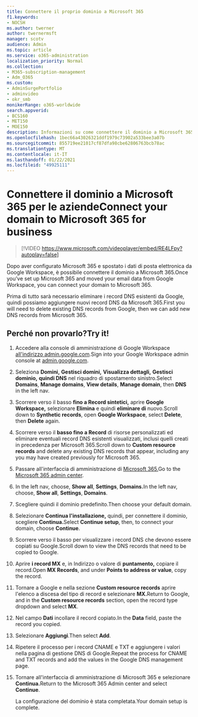 ```yaml
---
title: Connettere il proprio dominio a Microsoft 365
f1.keywords:
- NOCSH
ms.author: twerner
author: twernermsft
manager: scotv
audience: Admin
ms.topic: article
ms.service: o365-administration
localization_priority: Normal
ms.collection:
- M365-subscription-management
- Adm_O365
ms.custom:
- AdminSurgePortfolio
- adminvideo
- okr_smb
monikerRange: o365-worldwide
search.appverid:
- BCS160
- MET150
- MOE150
description: Informazioni su come connettere il dominio a Microsoft 365.
ms.openlocfilehash: 1bec66a43026321ddf1979c73902a533bee3a07b
ms.sourcegitcommit: 855719ee21017cf87dfa98cbe62806763bcb78ac
ms.translationtype: MT
ms.contentlocale: it-IT
ms.lasthandoff: 01/22/2021
ms.locfileid: "49925111"
---
```

# <a name="connect-your-domain-to-microsoft-365-for-business"></a><span data-ttu-id="bed4b-103">Connettere il dominio a Microsoft 365 per le aziende</span><span class="sxs-lookup"><span data-stu-id="bed4b-103">Connect your domain to Microsoft 365 for business</span></span>

> [!VIDEO https://www.microsoft.com/videoplayer/embed/RE4LFpy?autoplay=false]

<span data-ttu-id="bed4b-104">Dopo aver configurato Microsoft 365 e spostato i dati di posta elettronica da Google Workspace, è possibile connettere il dominio a Microsoft 365.</span><span class="sxs-lookup"><span data-stu-id="bed4b-104">Once you’ve set up Microsoft 365 and moved your email data from Google Workspace, you can connect your domain to Microsoft 365.</span></span> 

<span data-ttu-id="bed4b-105">Prima di tutto sarà necessario eliminare i record DNS esistenti da Google, quindi possiamo aggiungere nuovi record DNS da Microsoft 365.</span><span class="sxs-lookup"><span data-stu-id="bed4b-105">First you will need to delete existing DNS records from Google, then we can add new DNS records from Microsoft 365.</span></span>

## <a name="try-it"></a><span data-ttu-id="bed4b-106">Perché non provarlo?</span><span class="sxs-lookup"><span data-stu-id="bed4b-106">Try it!</span></span>

1. <span data-ttu-id="bed4b-107">Accedere alla console di amministrazione di Google Workspace [all'indirizzo admin.google.com](https://admin.google.com).</span><span class="sxs-lookup"><span data-stu-id="bed4b-107">Sign into your Google Workspace admin console at [admin.google.com](https://admin.google.com).</span></span>
1. <span data-ttu-id="bed4b-108">Seleziona **Domini,** **Gestisci domini,** **Visualizza dettagli,** **Gestisci dominio,** **quindi DNS** nel riquadro di spostamento sinistro.</span><span class="sxs-lookup"><span data-stu-id="bed4b-108">Select **Domains**, **Manage domains**, **View details**, **Manage domain**, then **DNS** in the left nav.</span></span>
1. <span data-ttu-id="bed4b-109">Scorrere verso il basso **fino a Record sintetici,** aprire **Google Workspace,** selezionare **Elimina** e quindi **eliminare di** nuovo.</span><span class="sxs-lookup"><span data-stu-id="bed4b-109">Scroll down to **Synthetic records**, open **Google Workspace**, select **Delete**, then **Delete** again.</span></span>
1. <span data-ttu-id="bed4b-110">Scorrere verso il **basso fino a Record** di risorse personalizzati ed eliminare eventuali record DNS esistenti visualizzati, inclusi quelli creati in precedenza per Microsoft 365.</span><span class="sxs-lookup"><span data-stu-id="bed4b-110">Scroll down to **Custom resource records** and delete any existing DNS records that appear, including any you may have created previously for Microsoft 365.</span></span>
1. <span data-ttu-id="bed4b-111">Passare all'interfaccia di amministrazione di [Microsoft 365.](https://admin.microsoft.com)</span><span class="sxs-lookup"><span data-stu-id="bed4b-111">Go to the [Microsoft 365 admin center](https://admin.microsoft.com).</span></span>
1. <span data-ttu-id="bed4b-112">In the left nav, choose, **Show all**, **Settings**, **Domains.**</span><span class="sxs-lookup"><span data-stu-id="bed4b-112">In the left nav, choose, **Show all**, **Settings**, **Domains**.</span></span>
1. <span data-ttu-id="bed4b-113">Scegliere quindi il dominio predefinito.</span><span class="sxs-lookup"><span data-stu-id="bed4b-113">Then choose your default domain.</span></span>
1. <span data-ttu-id="bed4b-114">Selezionare **Continua l'installazione,** quindi, per connettere il dominio, scegliere **Continua.**</span><span class="sxs-lookup"><span data-stu-id="bed4b-114">Select **Continue setup**, then, to connect your domain, choose  **Continue**.</span></span>
1. <span data-ttu-id="bed4b-115">Scorrere verso il basso per visualizzare i record DNS che devono essere copiati su Google.</span><span class="sxs-lookup"><span data-stu-id="bed4b-115">Scroll down to view the DNS records that need to be copied to Google.</span></span>
1. <span data-ttu-id="bed4b-116">Aprire **i record MX** e, in Indirizzo o valore di **puntamento,** copiare il record.</span><span class="sxs-lookup"><span data-stu-id="bed4b-116">Open **MX Records**, and under **Points to address or value**, copy the record.</span></span>
1. <span data-ttu-id="bed4b-117">Tornare a Google e nella sezione **Custom resource records** aprire l'elenco a discesa del tipo di record e selezionare **MX.**</span><span class="sxs-lookup"><span data-stu-id="bed4b-117">Return to Google, and in the **Custom resource records** section, open the record type dropdown and select **MX**.</span></span>
1. <span data-ttu-id="bed4b-118">Nel campo **Dati** incollare il record copiato.</span><span class="sxs-lookup"><span data-stu-id="bed4b-118">In the **Data** field, paste the record you copied.</span></span>
1. <span data-ttu-id="bed4b-119">Selezionare **Aggiungi**.</span><span class="sxs-lookup"><span data-stu-id="bed4b-119">Then select **Add**.</span></span>
1. <span data-ttu-id="bed4b-120">Ripetere il processo per i record CNAME e TXT e aggiungere i valori nella pagina di gestione DNS di Google.</span><span class="sxs-lookup"><span data-stu-id="bed4b-120">Repeat the process for CNAME and TXT records and add the values in the Google DNS management page.</span></span>
1. <span data-ttu-id="bed4b-121">Tornare all'interfaccia di amministrazione di Microsoft 365 e selezionare **Continua.**</span><span class="sxs-lookup"><span data-stu-id="bed4b-121">Return to the Microsoft 365 Admin center and select **Continue**.</span></span>

    <span data-ttu-id="bed4b-122">La configurazione del dominio è stata completata.</span><span class="sxs-lookup"><span data-stu-id="bed4b-122">Your domain setup is complete.</span></span>
